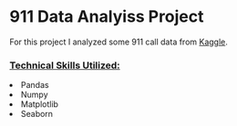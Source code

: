 <h1> 911 Data Analyiss Project</h1>

For this project I analyzed some 911 call data from [Kaggle](https://www.kaggle.com/mchirico/montcoalert).

 <h3><ins> Technical Skills Utilized: </ins></h3>
 <li> Pandas </li>
 <li> Numpy </li>
 <li> Matplotlib </li>
 <li> Seaborn </li>
